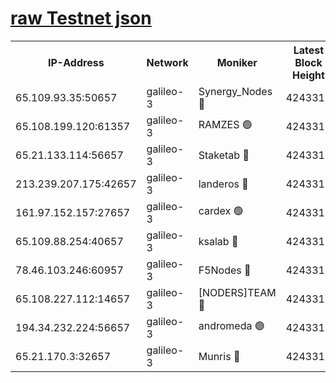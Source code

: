 [raw Testnet json](https://rpc-check.androt.stavr.tech/androt/rpcandrot_result.json)
=

<table><tr><th>IP-Address</th><th>Network</th><th>Moniker</th><th>Latest Block Height</th><th>Earliest Block Height</th><th>Catching Up</th><th>Tx Index</th><th>Voting Power</th><th>Scan Time</th></tr><tr><td>65.109.93.35:50657</td><td>galileo-3</td><td>Synergy_Nodes 🔴</td><td>4243316</td><td>0</td><td>False</td><td>on</td><td>960602</td><td>2023-12-16T00:09:44.495519283UTC</td></tr><tr><td>65.108.199.120:61357</td><td>galileo-3</td><td>RAMZES 🟢</td><td>4243315</td><td>1</td><td>False</td><td>on</td><td>0</td><td>2023-12-16T00:09:33.179273670UTC</td></tr><tr><td>65.21.133.114:56657</td><td>galileo-3</td><td>Staketab 🔴</td><td>4243316</td><td>90001</td><td>False</td><td>on</td><td>2</td><td>2023-12-16T00:09:45.516175903UTC</td></tr><tr><td>213.239.207.175:42657</td><td>galileo-3</td><td>landeros 🔴</td><td>4243313</td><td>2642001</td><td>False</td><td>on</td><td>72</td><td>2023-12-16T00:09:21.045836355UTC</td></tr><tr><td>161.97.152.157:27657</td><td>galileo-3</td><td>cardex 🟢</td><td>4243316</td><td>2945323</td><td>False</td><td>on</td><td>0</td><td>2023-12-16T00:09:44.916856760UTC</td></tr><tr><td>65.109.88.254:40657</td><td>galileo-3</td><td>ksalab 🔴</td><td>4243314</td><td>3000356</td><td>False</td><td>on</td><td>31929</td><td>2023-12-16T00:09:28.689945868UTC</td></tr><tr><td>78.46.103.246:60957</td><td>galileo-3</td><td>F5Nodes 🔴</td><td>4243316</td><td>3057001</td><td>False</td><td>off</td><td>24</td><td>2023-12-16T00:09:45.181354060UTC</td></tr><tr><td>65.108.227.112:14657</td><td>galileo-3</td><td>[NODERS]TEAM 🔴</td><td>4243313</td><td>3176323</td><td>False</td><td>on</td><td>959621</td><td>2023-12-16T00:09:21.506766784UTC</td></tr><tr><td>194.34.232.224:56657</td><td>galileo-3</td><td>andromeda 🟢</td><td>4243314</td><td>4143314</td><td>False</td><td>off</td><td>0</td><td>2023-12-16T00:09:28.288102086UTC</td></tr><tr><td>65.21.170.3:32657</td><td>galileo-3</td><td>Munris 🔴</td><td>4243315</td><td>4143315</td><td>False</td><td>off</td><td>414</td><td>2023-12-16T00:09:35.924151198UTC</td></tr></table>
